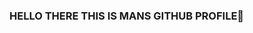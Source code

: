 ### HELLO THERE THIS IS MANS GITHUB PROFILE👋

<!--
**MMik1/MMik1** is a ✨ _special_ ✨ repository because its `README.md` (this file) appears on your GitHub profile.

Here are some ideas to get you started:

- 🔭 I’m currently working on Unity Survival Game
- 🌱 I’m currently learning C#
- 👯 I’m looking to collaborate on 
- 🤔 I’m looking for help with AI system 
- 💬 Ask me about anything i want to create in the game i want some feedback
- 📫 How to reach me: Discord : Mans
- ⚡ Fun fact: i begin with programming when i was 9 years old i was learning java script for minecraft plugins.
-->
